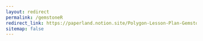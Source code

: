 ```yaml
---
layout: redirect
permalink: /gemstoneR
redirect_link: https://paperland.notion.site/Polygon-Lesson-Plan-Gemstone-22368a9c942c8068aefdf64113a3f87b
sitemap: false
---
```

